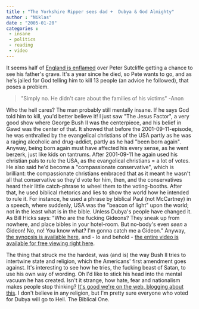 ```yaml
---
title : "The Yorkshire Ripper sees dad +  Dubya & God Almighty"
author : "Niklas"
date : "2005-01-20"
categories : 
 - insane
 - politics
 - reading
 - video
---
```


It seems half of [England is enflamed](http://news.bbc.co.uk/1/hi/england/west_yorkshire/4190525.stm) over Peter Sutcliffe getting a chance to see his father's grave. It's a year since he died, so Pete wants to go, and as he's jailed for God telling him to kill 13 people (an advice he followed), that poses a problem.

> "Simply no. He didn't care about the families of his victims" -Anon

Who the hell cares? The man probably still mentally insane. If he says God told him to kill, you'd better believe it! I just saw "The Jesus Factor", a very good show where George Bush II was the centerpiece, and his belief in Gawd was the center of that. It showed that before the 2001-09-11-episode, he was enthralled by the evangelical christians of the USA partly as he was a raging alcoholic and drug-addict, partly as he had "been born again". Anyway, being born again must have affected his every sense, as he went berzerk, just like kids on tantrums. After 2001-09-11 he again used his christian pals to rule the USA, as the evangelical christians = a lot of votes. He also said he'd become a "compassionate conservative", which is brilliant: the compassionate christians embraced that as it meant he wasn't all that conservative so they'd vote for him, then, and the conservatives heard their little catch-phrase to wheel them to the voting-booths. After that, he used biblical rhetorics and lies to show the world how he intended to rule it. For instance, he used a phrase by biblical Paul (not McCartney) in a speech, where suddenly, USA was the "beacon of light" upon the world; not in the least what is in the bible. Unless Dubya's people have changed it. As Bill Hicks says: "Who are the fucking Gideons? They sneak up from nowhere, and place bibles in your hotel-room. But no-body's even _seen_ a Gideon! No, no! You know what? I'm gonna catch me a Gideon." Anyway, [the synopsis is available here](http://www.pbs.org/wgbh/pages/frontline/shows/jesus/etc/synopsis.html), and - lo and behold - [the entire video is available for free viewing right here](http://www.pbs.org/wgbh/pages/frontline/shows/jesus/view).

The thing that struck me the hardest, was (and is) the way Bush II tries to intertwine state and religion, which the Americans' first amendment goes against. It's interesting to see how he tries, the fucking beast of Satan, to use his own way of wording. Oh I'd like to stick his head into the mental vacuum he has created. Isn't it strange, how hate, fear and nationalism makes people stop thinking? [It's good we're on the web, blogging about this](http://www.workingforchange.com/comic.cfm?itemid=15964). I don't believe in any religion, but I'm pretty sure everyone who voted for Dubya will go to Hell. The Biblical One.
